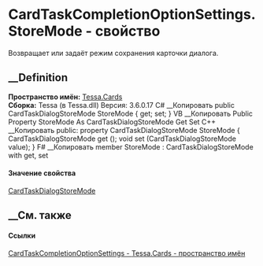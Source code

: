 # CardTaskCompletionOptionSettings.StoreMode - свойство
Возвращает или задаёт режим сохранения карточки диалога.
## __Definition
 **Пространство имён:** [Tessa.Cards](N_Tessa_Cards.htm)  
 **Сборка:** Tessa (в Tessa.dll) Версия: 3.6.0.17
C# __Копировать
     public CardTaskDialogStoreMode StoreMode { get; set; }
VB __Копировать
     Public Property StoreMode As CardTaskDialogStoreMode
    	Get
    	Set
C++ __Копировать
     public:
    property CardTaskDialogStoreMode StoreMode {
    	CardTaskDialogStoreMode get ();
    	void set (CardTaskDialogStoreMode value);
    }
F# __Копировать
     member StoreMode : CardTaskDialogStoreMode with get, set
#### Значение свойства
[CardTaskDialogStoreMode](T_Tessa_Cards_CardTaskDialogStoreMode.htm)
##  __См. также
#### Ссылки
[CardTaskCompletionOptionSettings -
](T_Tessa_Cards_CardTaskCompletionOptionSettings.htm)
[Tessa.Cards - пространство имён](N_Tessa_Cards.htm)

